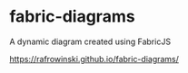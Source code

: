 # fabric-diagrams
A dynamic diagram created using FabricJS

https://rafrowinski.github.io/fabric-diagrams/
